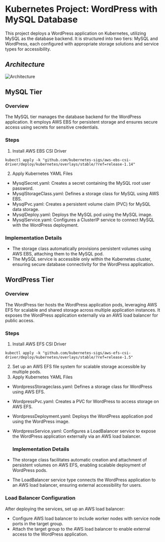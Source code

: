 # Kubernetes Project: WordPress with MySQL Database
This project deploys a WordPress application on Kubernetes, utilizing MySQL as the database backend. It is structured into two tiers: MySQL and WordPress, each configured with appropriate storage solutions and service types for accessibility.
## *Architecture*

![Architecture](Arceticture.png)

## MySQL Tier
### Overview
The MySQL tier manages the database backend for the WordPress application. It employs AWS EBS for persistent storage and ensures secure access using secrets for sensitive credentials.

### Steps
1) Install AWS EBS CSI Driver

```kubectl apply -k "github.com/kubernetes-sigs/aws-ebs-csi-driver/deploy/kubernetes/overlays/stable/?ref=release-1.14"```

2) Apply Kubernetes YAML Files
- MysqlSecret.yaml: Creates a secret containing the MySQL root user password.
- MysqlStorageClass.yaml: Defines a storage class for MySQL using AWS EBS.
- MysqlPvc.yaml: Creates a persistent volume claim (PVC) for MySQL data storage.
- MysqlDeploy.yaml: Deploys the MySQL pod using the MySQL image.
- MysqlService.yaml: Configures a ClusterIP service to connect MySQL with the WordPress deployment.

### Implementation Details
- The storage class automatically provisions persistent volumes using AWS EBS, attaching them to the MySQL pod.
- The MySQL service is accessible only within the Kubernetes cluster, ensuring secure database connectivity for the WordPress application.

## WordPress Tier
### Overview
The WordPress tier hosts the WordPress application pods, leveraging AWS EFS for scalable and shared storage across multiple application instances. It exposes the WordPress application externally via an AWS load balancer for public access.

### Steps
1) Install AWS EFS CSI Driver

```kubectl apply -k "github.com/kubernetes-sigs/aws-efs-csi-driver/deploy/kubernetes/overlays/stable/?ref=release-1.5"```

2) Set up an AWS EFS file system for scalable storage accessible by multiple pods.
3) Apply Kubernetes YAML Files
- WordpressStorageclass.yaml: Defines a storage class for WordPress using AWS EFS.
- WordpressPvc.yaml: Creates a PVC for WordPress to access storage on AWS EFS.
- WordpressDeployment.yaml: Deploys the WordPress application pod using the WordPress image.
- WordpressService.yaml: Configures a LoadBalancer service to expose the WordPress application externally via an AWS load balancer.

  ### Implementation Details
- The storage class facilitates automatic creation and attachment of persistent volumes on AWS EFS, enabling scalable deployment of WordPress pods.
- The LoadBalancer service type connects the WordPress application to an AWS load balancer, ensuring external accessibility for users.
### Load Balancer Configuration
After deploying the services, set up an AWS load balancer:
- Configure AWS load balancer to include worker nodes with service node ports in the target group.
- Attach the target group to the AWS load balancer to enable external access to the WordPress application.
 
